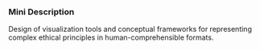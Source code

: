 ### Mini Description

Design of visualization tools and conceptual frameworks for representing complex ethical principles in human-comprehensible formats.
